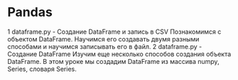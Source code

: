 # Pandas

1 dataframe.py - Создание DataFrame и запись в CSV
    Познакомимся с объектом DataFrame. Научимся его создавать двумя разными способами и научимся записывать его в файл.
2 dataframe.py - Создание DataFrame 
    Изучим еще несколько способов создания объекта DataFrame. В этом уроке мы создадим DataFrame из массива numpy, Series, словаря Series.
